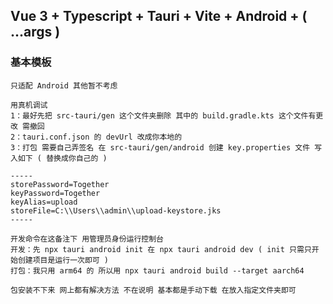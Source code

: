 ## Vue 3 + Typescript + Tauri + Vite + Android + ( ...args )

### 基本模板

```
只适配 Android 其他暂不考虑
```

```
用真机调试
1：最好先把 src-tauri/gen 这个文件夹删除 其中的 build.gradle.kts 这个文件有更改 需撤回
2：tauri.conf.json 的 devUrl 改成你本地的
3：打包 需要自己弄签名 在 src-tauri/gen/android 创建 key.properties 文件 写入如下 ( 替换成你自己的 )

-----
storePassword=Together
keyPassword=Together
keyAlias=upload
storeFile=C:\\Users\\admin\\upload-keystore.jks
-----

```

```
开发命令在这备注下 用管理员身份运行控制台
开发：先 npx tauri android init 在 npx tauri android dev ( init 只需只开始创建项目是运行一次即可 )
打包：我只用 arm64 的 所以用 npx tauri android build --target aarch64
```

```
包安装不下来 网上都有解决方法 不在说明 基本都是手动下载 在放入指定文件夹即可
```
